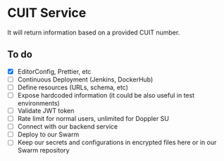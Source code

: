 # CUIT Service

It will return information based on a provided CUIT number.

## To do

- [x] EditorConfig, Prettier, etc
- [ ] Continuous Deployment (Jenkins, DockerHub)
- [ ] Define resources (URLs, schema, etc)
- [ ] Expose hardcoded information (it could be also useful in test environments)
- [ ] Validate JWT token
- [ ] Rate limit for normal users, unlimited for Doppler SU
- [ ] Connect with our backend service
- [ ] Deploy to our Swarm
- [ ] Keep our secrets and configurations in encrypted files here or in our
      Swarm repository
